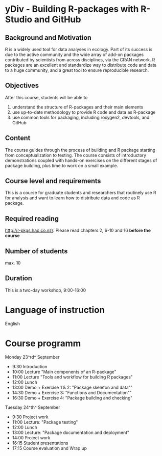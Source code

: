 # yDiv - Building R-packages with R-Studio and GitHub

## Background and Motivation
R is a widely used tool for data analyses in ecology.
Part of its success is due to the active community and the wide array of add-on packages contributed by scientists from across disciplines, via the CRAN network.
R packages are an excellent and standardize way to distribute code and data to a huge community, and a great tool to ensure reproducible research.

## Objectives
After this course, students will be able to

1. understand the structure of R-packages and their main elements	
2. use up-to-date methodology to provide R code and data as R-package
3. use common tools for packaging, including roxygen2, devtools, and GitHub

## Content
The course guides through the process of building and R package starting from conceptualization to testing.
The course consists of introductory demonstrations coupled with hands-on exercises on the different stages of package building, plus time to work on a small example.

## Course level and requirements
This is a course for graduate students and researchers that routinely use R for analysis and want to learn how to distribute data and code as R package.

## Required reading
http://r-pkgs.had.co.nz/. Please read chapters 2, 6-10 and 16 **before the course**

## Number of students
max. 10

## Duration
This is a two-day workshop, 9:00-16:00

# Language of instruction
English

# Course programm
Monday 23^rd^ September

* 9:30 Introduction
* 10:00 Lecture "Main components of an R-package"
* 11:00 Lecture "Tools and workflow for building R packages"
* 12:00 Lunch
* 13:00 Demo + Exercise 1 & 2: "Package skeleton and data""
* 14:30 Demo + Exercise 3: "Functions and Documentation""
* 16:30 Demo + Exercise 4: "Package building and checking"

Tuesday 24^th^ September

* 9:30 Project work
* 11:00 Lecture: "Package testing"
* 12:00 Lunch
* 13:00 Lecture: "Package documentation and deployment"
* 14:00 Project work
* 16:15 Student presentations
* 17:15 Course evaluation and Wrap up